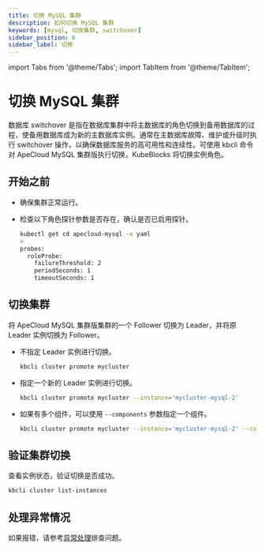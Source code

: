 ```yaml
---
title: 切换 MySQL 集群
description: 如何切换 MySQL 集群
keywords: [mysql, 切换集群, switchover]
sidebar_position: 6
sidebar_label: 切换
---
```


import Tabs from '@theme/Tabs';
import TabItem from '@theme/TabItem';

# 切换 MySQL 集群

数据库 switchover 是指在数据库集群中将主数据库的角色切换到备用数据库的过程，使备用数据库成为新的主数据库实例。通常在主数据库故障、维护或升级时执行 switchover 操作，以确保数据库服务的高可用性和连续性。可使用 kbcli 命令对 ApeCloud MySQL 集群版执行切换，KubeBlocks 将切换实例角色。

## 开始之前

* 确保集群正常运行。
* 检查以下角色探针参数是否存在，确认是否已启用探针。

   ```bash
   kubectl get cd apecloud-mysql -o yaml
   >
   probes:
     roleProbe:
       failureThreshold: 2
       periodSeconds: 1
       timeoutSeconds: 1
   ```

## 切换集群

将 ApeCloud MySQL 集群版集群的一个 Follower 切换为 Leader，并将原 Leader 实例切换为 Follower。

* 不指定 Leader 实例进行切换。

    ```bash
    kbcli cluster promote mycluster
    ```

* 指定一个新的 Leader 实例进行切换。

    ```bash
    kbcli cluster promote mycluster --instance='mycluster-mysql-2'
    ```

* 如果有多个组件，可以使用 `--components` 参数指定一个组件。

    ```bash
    kbcli cluster promote mycluster --instance='mycluster-mysql-2' --components='apecloud-mysql'
    ```

## 验证集群切换

查看实例状态，验证切换是否成功。

```bash
kbcli cluster list-instances
```

## 处理异常情况

如果报错，请参考[异常处理](./../../handle-an-exception/handle-a-cluster-exception.md)排查问题。
